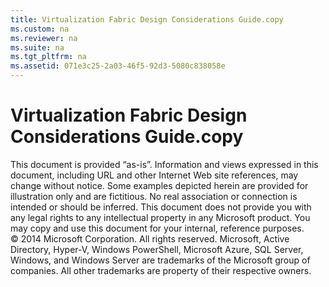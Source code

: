 ```yaml
---
title: Virtualization Fabric Design Considerations Guide.copy
ms.custom: na
ms.reviewer: na
ms.suite: na
ms.tgt_pltfrm: na
ms.assetid: 071e3c25-2a03-46f5-92d3-5080c838058e
---
```

# Virtualization Fabric Design Considerations Guide.copy
<?xml version="1.0" encoding="utf-8"?>
<developerConceptualDocument xmlns="http://ddue.schemas.microsoft.com/authoring/2003/5" xmlns:xlink="http://www.w3.org/1999/xlink" xmlns:xsi="http://www.w3.org/2001/XMLSchema-instance" xsi:schemaLocation="http://ddue.schemas.microsoft.com/authoring/2003/5 http://clixdevr3.blob.core.windows.net/ddueschema/developer.xsd">
  <introduction />
  <section>
    <title>Copyright information</title>
    <content>
      <para>This document is provided “as-is”. Information and views expressed in this document, including URL and other Internet Web site references, may change without notice. </para>
      <para>Some examples depicted herein are provided for illustration only and are fictitious. No real association or connection is intended or should be inferred.</para>
      <para>This document does not provide you with any legal rights to any intellectual property in any Microsoft product. You may copy and use this document for your internal, reference purposes. </para>
      <para>© 2014 Microsoft Corporation. All rights reserved.</para>
      <para>Microsoft, Active Directory, Hyper-V, Windows PowerShell, Microsoft Azure, SQL Server, Windows, and Windows Server are trademarks of the Microsoft group of companies. All other trademarks are property of their respective owners.</para>
    </content>
  </section>
  <relatedTopics />
</developerConceptualDocument>